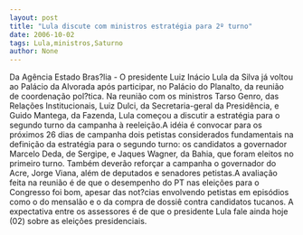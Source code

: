 ```yaml
---
layout: post
title: "Lula discute com ministros estratégia para 2º turno"
date: 2006-10-02
tags: Lula,ministros,Saturno
author: None
---
```

Da Agência Estado
Bras?lia - O presidente Luiz Inácio Lula da Silva já voltou ao Palácio da Alvorada após participar, no Palácio do Planalto, da reunião de coordenação pol?tica. Na reunião com os ministros Tarso Genro, das Relações Institucionais, Luiz Dulci, da Secretaria-geral da Presidência, e Guido Mantega, da Fazenda, Lula começou a discutir a estratégia para o segundo turno da campanha à reeleição.A idéia é convocar para os próximos 26 dias de campanha dois petistas considerados fundamentais na definição da estratégia para o segundo turno: os candidatos
 a governador Marcelo Deda, de Sergipe, e Jaques Wagner, da Bahia, que foram eleitos no primeiro turno. Também deverão reforçar a campanha o governador do Acre, Jorge Viana, além de deputados e senadores petistas.A avaliação feita na reunião é de que o desempenho do PT nas eleições para o Congresso foi bom, apesar das not?cias envolvendo petistas em episódios como o do mensalão e o da compra de dossiê contra candidatos tucanos. A expectativa entre os assessores é de que o presidente Lula fale ainda hoje (02) sobre as eleições presidenciais. 
